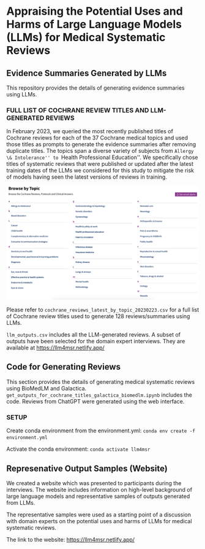 # Appraising the Potential Uses and Harms of Large Language Models (LLMs) for Medical Systematic Reviews

## Evidence Summaries Generated by LLMs

This repository provides the details of generating evidence summaries using LLMs.

### FULL LIST OF COCHRANE REVIEW TITLES AND LLM-GENERATED REVIEWS

In February 2023, we queried the most recently published titles of Cochrane reviews for each of the 37 Cochrane medical topics and used those titles as prompts to generate the evidence summaries after removing duplicate titles. 
The topics span a diverse variety of subjects from ``Allergy \& Intolerance'' to ``Health Professional Education''.
We specifically chose titles of systematic reviews that were published or updated after the latest training dates of the LLMs we considered for this study to mitigate the risk of models having seen the latest versions of reviews in training.

![list of Cochrane topics](./Cochrane_Browse_by_Topic_20230223.png)

Please refer to `cochrane_reviews_latest_by_topic_20230223.csv` for a full list of Cochrane review titles used to generate 128 reviews/summaries using LLMs.

`llm_outputs.csv` includes all the LLM-generated reviews.
A subset of outputs have been selected for the domain expert interviews. They are available at https://llm4msr.netlify.app/

## Code for Generating Reviews

This section provides the details of generating medical systematic reviews using BioMedLM and Galactica. `get_outputs_for_cochrane_titles_galactica_biomedlm.ipynb` includes the code.
Reviews from ChatGPT were generated using the web interface.

### SETUP

Create conda environment from the environment.yml: `conda env create -f environment.yml`

Activate the conda environment: `conda activate llm4msr`

## Represenative Output Samples (Website)

We created a website which was presented to participants during the interviews. The website includes information on high-level background of large language models and representative samples of outputs generated from LLMs.

The representative samples were used as a starting point of a discussion with domain experts on the potential uses and harms of LLMs for medical systematic reviews.

The link to the website: https://llm4msr.netlify.app/
